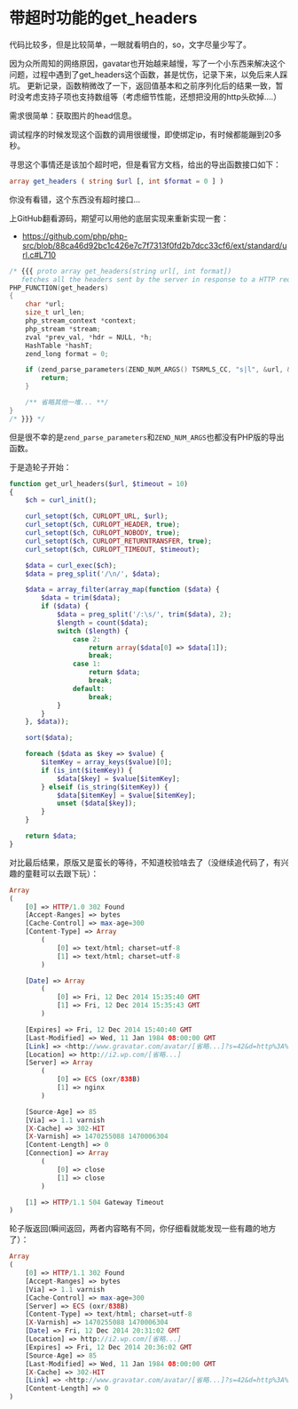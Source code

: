 # 带超时功能的get_headers

代码比较多，但是比较简单，一眼就看明白的，so，文字尽量少写了。

因为众所周知的网络原因，gavatar也开始越来越慢，写了一个小东西来解决这个问题，过程中遇到了get_headers这个函数，甚是忧伤，记录下来，以免后来人踩坑。 更新记录，函数稍微改了一下，返回值基本和之前序列化后的结果一致，暂时没考虑支持子项也支持数组等（考虑细节性能，还想把没用的http头砍掉....）

需求很简单：获取图片的head信息。

调试程序的时候发现这个函数的调用很缓慢，即使绑定ip，有时候都能蹦到20多秒。

寻思这个事情还是该加个超时吧，但是看官方文档，给出的导出函数接口如下：

```php
array get_headers ( string $url [, int $format = 0 ] )
```

你没有看错，这个东西没有超时接口...

上GitHub翻看源码，期望可以用他的底层实现来重新实现一套：

- https://github.com/php/php-src/blob/88ca46d92bc1c426e7c7f7313f0fd2b7dcc33cf6/ext/standard/url.c#L710

```c++
/* {{{ proto array get_headers(string url[, int format])
   fetches all the headers sent by the server in response to a HTTP request */
PHP_FUNCTION(get_headers)
{
	char *url;
	size_t url_len;
	php_stream_context *context;
	php_stream *stream;
	zval *prev_val, *hdr = NULL, *h;
	HashTable *hashT;
	zend_long format = 0;

	if (zend_parse_parameters(ZEND_NUM_ARGS() TSRMLS_CC, "s|l", &url, &url_len, &format) == FAILURE) {
		return;
	}

	/** 省略其他一堆... **/
}
/* }}} */
```

但是很不幸的是`zend_parse_parameters`和`ZEND_NUM_ARGS`也都没有PHP版的导出函数。

于是造轮子开始：

```php
function get_url_headers($url, $timeout = 10)
{
    $ch = curl_init();

    curl_setopt($ch, CURLOPT_URL, $url);
    curl_setopt($ch, CURLOPT_HEADER, true);
    curl_setopt($ch, CURLOPT_NOBODY, true);
    curl_setopt($ch, CURLOPT_RETURNTRANSFER, true);
    curl_setopt($ch, CURLOPT_TIMEOUT, $timeout);

    $data = curl_exec($ch);
    $data = preg_split('/\n/', $data);

    $data = array_filter(array_map(function ($data) {
        $data = trim($data);
        if ($data) {
            $data = preg_split('/:\s/', trim($data), 2);
            $length = count($data);
            switch ($length) {
                case 2:
                    return array($data[0] => $data[1]);
                    break;
                case 1:
                    return $data;
                    break;
                default:
                    break;
            }
        }
    }, $data));

    sort($data);

    foreach ($data as $key => $value) {
        $itemKey = array_keys($value)[0];
        if (is_int($itemKey)) {
            $data[$key] = $value[$itemKey];
        } elseif (is_string($itemKey)) {
            $data[$itemKey] = $value[$itemKey];
            unset ($data[$key]);
        }
    }

    return $data;
}
```

对比最后结果，原版又是蛮长的等待，不知道校验啥去了（没继续追代码了，有兴趣的童鞋可以去跟下玩）：

```php
Array
(
    [0] => HTTP/1.0 302 Found
    [Accept-Ranges] => bytes
    [Cache-Control] => max-age=300
    [Content-Type] => Array
        (
            [0] => text/html; charset=utf-8
            [1] => text/html; charset=utf-8
        )

    [Date] => Array
        (
            [0] => Fri, 12 Dec 2014 15:35:40 GMT
            [1] => Fri, 12 Dec 2014 15:35:43 GMT
        )

    [Expires] => Fri, 12 Dec 2014 15:40:40 GMT
    [Last-Modified] => Wed, 11 Jan 1984 08:00:00 GMT
    [Link] => <http://www.gravatar.com/avatar/[省略...]?s=42&d=http%3A%2F%2F[省略...]&r=G>; rel="canonical"
    [Location] => http://i2.wp.com/[省略...]
    [Server] => Array
        (
            [0] => ECS (oxr/838B)
            [1] => nginx
        )

    [Source-Age] => 85
    [Via] => 1.1 varnish
    [X-Cache] => 302-HIT
    [X-Varnish] => 1470255088 1470006304
    [Content-Length] => 0
    [Connection] => Array
        (
            [0] => close
            [1] => close
        )

    [1] => HTTP/1.1 504 Gateway Timeout
)
```

轮子版返回(瞬间返回，两者内容略有不同，你仔细看就能发现一些有趣的地方了）：

```php
Array
(
    [0] => HTTP/1.1 302 Found
    [Accept-Ranges] => bytes
    [Via] => 1.1 varnish
    [Cache-Control] => max-age=300
    [Server] => ECS (oxr/838B)
    [Content-Type] => text/html; charset=utf-8
    [X-Varnish] => 1470255088 1470006304
    [Date] => Fri, 12 Dec 2014 20:31:02 GMT
    [Location] => http://i2.wp.com/[省略...]
    [Expires] => Fri, 12 Dec 2014 20:36:02 GMT
    [Source-Age] => 85
    [Last-Modified] => Wed, 11 Jan 1984 08:00:00 GMT
    [X-Cache] => 302-HIT
    [Link] => <http://www.gravatar.com/avatar/[省略...]?s=42&d=http%3A%2F%2F[省略...]&r=G>; rel="canonical"
    [Content-Length] => 0
)
```
